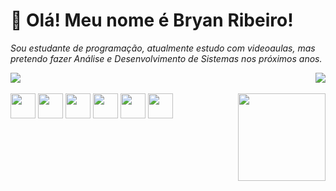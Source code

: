 # 🤙 Olá! Meu nome é Bryan Ribeiro!

_Sou estudante de programação, atualmente estudo com videoaulas, mas pretendo fazer Análise e Desenvolvimento de Sistemas nos próximos anos._


<div>
	<!--<a href=https://github.com/bryanEqualsTrue>  temporário até eu arrumar -->
	<img align="center" heigth="180em" src="https://github-readme-stats.vercel.app/api?username=bryanEqualsTrue&show_icons=true&theme=radical">
	<img align="right" heigth="180em" src="https://github-readme-stats.vercel.app/api/top-langs/?username=bryanEqualsTrue&layout=compact&theme=radical">
</div>
	
	
<div style="display: inline_block"> <br>
	<img align="center" width="40em" src="https://cdn.jsdelivr.net/gh/devicons/devicon/icons/csharp/csharp-original.svg"/>
	<img align="center" width="40em" src="https://cdn.jsdelivr.net/gh/devicons/devicon/icons/lua/lua-original-wordmark.svg"/>
	<img align="center" width="40em" src="https://cdn.jsdelivr.net/gh/devicons/devicon/icons/javascript/javascript-original.svg"/>
	<img align="center" width="40em" src="https://cdn.jsdelivr.net/gh/devicons/devicon/icons/html5/html5-original.svg" />
	<img align="center" width="40em" src="https://cdn.jsdelivr.net/gh/devicons/devicon/icons/css3/css3-original.svg"/>
	<img align="center" width="40em" src="https://cdn.jsdelivr.net/gh/devicons/devicon/icons/python/python-original.svg"/>
	<img width="140em" align="right" src="https://imgur.com/07rZfyR.png">
</div>

##

<div>
	<a href="" > <!-- Whatsapp 	-->
	<a href="" > <!-- Email		-->
	<a href="" > <!-- Telegram 	-->
	<a href="" > <!-- Discord 	-->
	<a href="" > <!-- LinkedIn	-->
</div>
